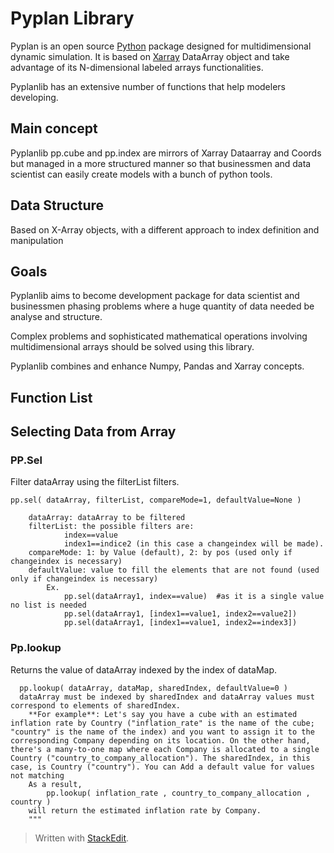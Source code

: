 
# Pyplan Library

Pyplan is an open source [Python](https://www.python.org/) package designed for multidimensional dynamic simulation. It is based on [Xarray](http://xarray.pydata.org/) DataArray object and take advantage of its N-dimensional labeled arrays functionalities.

Pyplanlib has an extensive number of functions that help modelers developing.

## Main concept
Pyplanlib pp.cube and pp.index are mirrors of Xarray Dataarray and Coords but managed in a more structured manner so that businessmen and data scientist can easily create models with a bunch of python tools.

## Data Structure
Based on X-Array objects, with a different approach to index definition and manipulation

## Goals
Pyplanlib aims to become development package for data scientist and businessmen phasing problems where a huge quantity of data needed be analyse and structure.

Complex problems and sophisticated mathematical operations involving multidimensional arrays should be solved using this library.

Pyplanlib combines and enhance Numpy, Pandas and Xarray concepts.
## Function List
## Selecting Data from Array
### PP.Sel

Filter dataArray using the filterList filters. 
    

    pp.sel( dataArray, filterList, compareMode=1, defaultValue=None )
            
        dataArray: dataArray to be filtered
        filterList: the possible filters are:
                index==value
                index1==indice2 (in this case a changeindex will be made).
        compareMode: 1: by Value (default), 2: by pos (used only if changeindex is necessary)
        defaultValue: value to fill the elements that are not found (used only if changeindex is necessary) 
            Ex.
                pp.sel(dataArray1, index==value)  #as it is a single value no list is needed
                pp.sel(dataArray1, [index1==value1, index2==value2])
                pp.sel(dataArray1, [index1==value1, index2==index3])

### Pp.lookup
Returns the value of dataArray indexed by the index of dataMap.
  
      pp.lookup( dataArray, dataMap, sharedIndex, defaultValue=0 )
      dataArray must be indexed by sharedIndex and dataArray values must correspond to elements of sharedIndex.
        **For example**: Let's say you have a cube with an estimated inflation rate by Country ("inflation_rate" is the name of the cube; "country" is the name of the index) and you want to assign it to the corresponding Company depending on its location. On the other hand, there's a many-to-one map where each Company is allocated to a single Country ("country_to_company_allocation"). The sharedIndex, in this case, is Country ("country"). You can Add a default value for values not matching
        As a result, 
            pp.lookup( inflation_rate , country_to_company_allocation , country )
        will return the estimated inflation rate by Company.
        """
> Written with [StackEdit](https://stackedit.io/).
<!--stackedit_data:
eyJoaXN0b3J5IjpbLTYwOTEwODMwOCwtNDQ1NzA2MDMwLC03Nj
E4MjYzMzUsLTE5Njg2NjUzMzIsMTY4MDAwMjk2Myw5MDgxOTA5
NzgsNDk0ODA3NzAzXX0=
-->